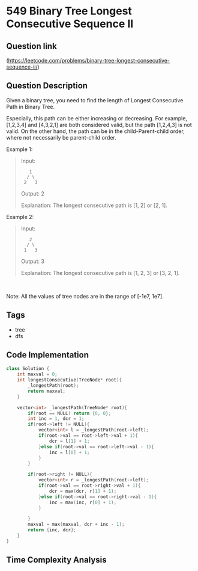 # 549 Binary Tree Longest Consecutive Sequence II

## Question link
(https://leetcode.com/problems/binary-tree-longest-consecutive-sequence-ii/)

## Question Description
Given a binary tree, you need to find the length of Longest Consecutive Path in Binary Tree.

Especially, this path can be either increasing or decreasing. For example, [1,2,3,4] and [4,3,2,1] are both considered valid, but the path [1,2,4,3] is not valid. On the other hand, the path can be in the child-Parent-child order, where not necessarily be parent-child order.

Example 1:
>
> Input:
>
>        1
>       / \
>      2   3
>
> Output: 2
>
> Explanation: The longest consecutive path is [1, 2] or [2, 1].

Example 2:
> Input:
>
>        2
>       / \
>      1   3
>
> Output: 3
>
> Explanation: The longest consecutive path is [1, 2, 3] or [3, 2, 1].

<br/>

Note: All the values of tree nodes are in the range of [-1e7, 1e7].

## Tags
- tree
- dfs

## Code Implementation
```c++
class Solution {
    int maxval = 0;
    int longestConsecutive(TreeNode* root){
        _longestPath(root);
        return maxval;
    }

    vector<int> _longestPath(TreeNode* root){
        if(root == NULL) return {0, 0};
        int inc = 1, dcr = 1;
        if(root->left != NULL){
            vector<int> l = _longestPath(root->left);
            if(root->val == root->left->val + 1){
                dcr = l[1] + 1;
            }else if(root->val == root->left->val - 1){
                inc = l[0] + 1;
            }
        }

        if(root->right != NULL){
            vector<int> r = _longestPath(root->left);
            if(root->val == root->right->val + 1){
                dcr = max(dcr, r[1] + 1);
            }else if(root->val == root->right->val - 1){
                inc = max(inc, r[0] + 1);
            }

        }
        maxval = max(maxval, dcr + inc - 1);
        return {inc, dcr};
    }
}
```

## Time Complexity Analysis
